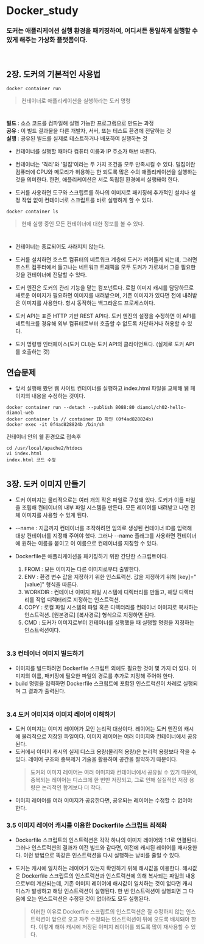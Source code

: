 # Docker_study
### 도커는 애플리케이션 실행 환경을 패키징하여, 어디서든 동일하게 실행할 수 있게 해주는 가상화 플랫폼이다.
<br>

## 2장. 도커의 기본적인 사용법
```
docker container run 
```
> 컨테이너로 애플리케이션을 실행하라는 도커 명령
#
**빌드** : 소스 코드를 컴파일해 실행 가능한 프로그램으로 만드는 과정  
**공유** : 이 빌드 결과물을 다른 개발자, 서버, 또는 테스트 환경에 전달하는 것  
**실행** : 공유된 빌드를 실제로 테스트하거나 배포하여 실행하는 것  

* 컨테이너를 실행할 때마다 컴퓨터 이름과 IP 주소가 매번 바뀐다.
* 컨테이너는 '격리'와 '밀집'이라는 두 가지 조건을 모두 만족시킬 수 있다. 밀집이란 컴퓨터에 CPU와 메모리가 허용하는 한 되도록
  많은 수의 애플리케이션을 실행하는 것을 의미한다. 한편, 애플리케이션은 서로 독립된 환경에서 실행돼야 한다.

* 도커를 사용하면 도구와 스크립트를 하나의 이미지로 패키징해 추가적인 설치나 설정 작업 없이 컨테이너로 스크립트를 바로 실행하게 할 수 있다.

```
docker container ls
```
> 현재 실행 중인 모든 컨테이너에 대한 정보를 볼 수 있다.
#
* 컨테이너는 종료되어도 사라지지 않는다.

- 도커를 설치하면 호스트 컴퓨터의 네트워크 계층에 도커가 끼어들게 되는데, 그러면 호스트 컴퓨터에서 들고나는 네트워크 트래픽을 모두 도커가 가로채서
  그중 필요한 것을 컨테이너에 전달할 수 있다.

* 도커 엔진은 도커의 관리 기능을 맡는 컴포넌트다. 로컬 이미지 캐시를 담당하므로 새로운 이미지가 필요하면 이미지를 내려받으며, 기존 이미지가 있다면 전에 내려받은 이미지를 사용한다.
  항시 동작하는 백그라운드 프로세스이다.

* 도커 API는 표준 HTTP 기반 REST API다. 도커 엔진의 설정을 수정하면 이 API를 네트워크를 경유해 외부 컴퓨터로부터 호출할 수 없도록 차단하거나 허용할 수 있다.
* 도커 명령행 인터페이스(도커 CLI)는 도커 API의 클라이언트다. (실제로 도커 API를 호출하는 것)

## 연습문제
* 앞서 실행해 봤던 웹 사이트 컨테이너를 실행하고 index.html 파일을 교체해 웹 페이지의 내용을 수정하는 것이다.
```
docker container run --detach --publish 8088:80 diamol/ch02-hello-diamol-web
docker container ls // container ID 확인 (0f4ad828824b)
docker exec -it 0f4ad828824b /bin/sh
```
컨테이너 안의 쉘 환경으로 접속후
```
cd /usr/local/apache2/htdocs
vi index.html
index.html 코드 수정
```
#

## 3장. 도커 이미지 만들기
* 도커 이미지는 물리적으로는 여러 개의 작은 파일로 구성돼 있다. 도커가 이들 파일을 조립해 컨테이너의 내부 파일 시스템을 만든다. 모든 레이어를 내려받고 나면
  전체 이미지를 사용할 수 있게 된다.
* --name : 지금까지 컨테이너를 조작하려면 임의로 생성된 컨테이너 ID를 입력해 대상 컨테이너를 지정해 주어야 했다. 그러나 --name 플래그를 사용하면 컨테이너에 원하는
  이름을 붙이고 이 이름으로 컨테이너를 지칭할 수 있다.

* Dockerfile은 애플리케이션을 패키징하기 위한 간단한 스크립트이다.
  1. FROM : 모든 이미지는 다른 이미지로부터 출발한다.
  2. ENV : 환경 변수 값을 지정하기 위한 인스트럭션. 값을 지정하기 위해 [key]="[value]" 형식을 따른다.
  3. WORKDIR : 컨테이너 이미지 파일 시스템에 디렉터리를 만들고, 해당 디렉터리를 작업 디렉터리로 지정하는 인스트럭션.
  4. COPY : 로컬 파일 시스템의 파일 혹은 디렉터리를 컨테이너 이미지로 복사하는 인스트럭션. [원본경로] [복사경로] 형식으로 지정하면 된다.
  5. CMD : 도커가 이미지로부터 컨테이너를 실행했을 때 실행할 명령을 지정하는 인스트럭션이다.
#
### 3.3 컨테이너 이미지 빌드하기
* 이미지를 빌드하려면 Dockerfile 스크립트 외에도 필요한 것이 몇 가지 더 있다. 이미지의 이름, 패키징에 필요한 파일의 경로를 추가로 지정해 주어야 한다.
* build 명령을 입력하면 Dockerfile 스크립트에 포함된 인스트럭션이 차례로 실행되며 그 결과가 출력된다.
#
### 3.4 도커 이미지와 이미지 레이어 이해하기
* 도커 이미지는 이미지 레이어가 모인 논리적 대상이다. 레이어는 도커 엔진의 캐시에 물리적으로 저장된 파일이다. 이미지 레이어는 여러 이미지와 컨테이너에서 공유된다.
* 도커에서 이미지 캐시의 실제 디스크 용량(물리적 용량)은 논리적 용량보다 작을 수 있다. 레이어 구조와 중복제거 기술을 활용하여 공간을 절약하기 때문이다.
  > 도커의 이미지 레이어는 여러 이미지와 컨테이너에서 공유될 수 있기 때문에, 중복되는 레이어는 디스크에 한 번만 저장되고, 그로 인해 실질적인 저장 용량은 논리적인 합계보다 더 작다.
* 이미지 레이어를 여러 이미지가 공유한다면, 공유되는 레이어는 수정할 수 없어야 한다.

### 3.5 이미지 레이어 캐시를 이용한 Dockerfile 스크립트 최적화
* Dockerfile 스크립트의 인스트럭션은 각각 하나의 이미지 레이어와 1:1로 연결된다. 그러나 인스트럭션의 결과가 이전 빌드와 같다면, 이전에 캐시된 레이어를 재사용한다.
  이런 방법으로 똑같은 인스트럭션을 다시 실행하는 낭비를 줄일 수 있다.

* 도커는 캐시에 일치하는 레이어가 있는지 확인하기 위해 해시값을 이용한다. 해시값은 Dockerfile 스크립트의 인스트럭션과 인스트럭션에 의해 복사되는 파일의 내용으로부터 계산되는데, 기존 이미지 레이어에
  해시값이 일치하는 것이 없다면 캐시 미스가 발생하고 해당 인스트럭션이 실행된다. 한 번 인스트럭션이 실행되면 그 다음에 오는 인스트럭션은 수정된 것이 없더라도 모두 실행된다.
  > 이러한 이유로 Dockerfile 스크립트의 인스트럭션은 잘 수정하지 않는 인스트럭션이 앞으로 오고 자주 수정되는 인스트럭션이 뒤에 오도록 배치돼야 한다. 이렇게 해야 캐시에 저장된 이미지 레이어를 되도록 많이 재사용할 수 있다.
